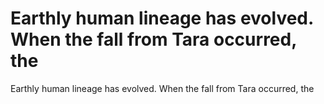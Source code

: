 # Earthly human lineage has evolved. When the fall from Tara occurred, the

Earthly human lineage has evolved. When the fall from Tara occurred, the